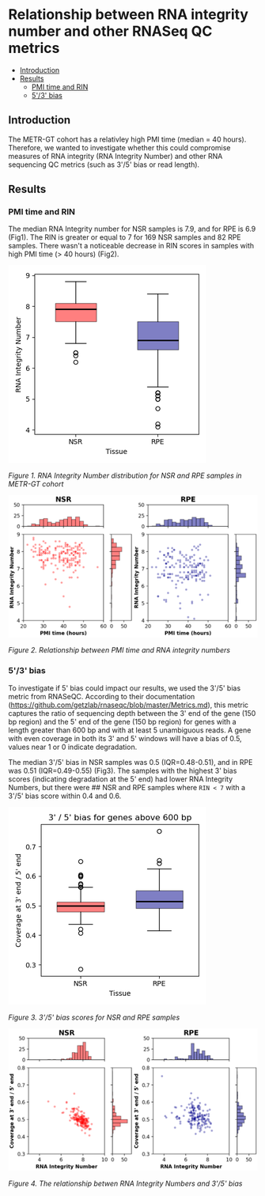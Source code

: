# Relationship between RNA integrity number and other RNASeq QC metrics

<!-- vim-markdown-toc GFM -->

* [Introduction](#introduction)
* [Results](#results)
    * [PMI time and RIN](#pmi-time-and-rin)
    * [5'/3' bias](#53-bias)

<!-- vim-markdown-toc -->

## Introduction

The METR-GT cohort has a relativley high PMI time (median = 40 hours). Therefore, we wanted to investigate whether this could compromise measures of RNA integrity (RNA Integrity Number) and other RNA sequencing QC metrics (such as 3'/5' bias or read length).

## Results

### PMI time and RIN

The median RNA Integrity number for NSR samples is 7.9, and for RPE is 6.9 (Fig1). The RIN is greater or equal to 7 for 169 NSR samples and 82 RPE samples.
There wasn't a noticeable decrease in RIN scores in samples with high PMI time (> 40 hours) (Fig2).  

<a name="fig1"></a>

![Fig 1](images/RIN_boxplot.png)

*Figure 1. RNA Integrity Number distribution for NSR and RPE samples in METR-GT cohort*


<a name="fig2"></a>

![Fig 2](images/pmi_time_vs_rni.png)

*Figure 2. Relationship between PMI time and RNA integrity numbers*


### 5'/3' bias

To investigate if 5' bias could impact our results, we used the 3'/5' bias metric from RNASeQC. According to their documentation (https://github.com/getzlab/rnaseqc/blob/master/Metrics.md), this metric captures the ratio of sequencing depth between the 3' end of the gene (150 bp region) and the 5' end of the gene (150 bp region) for genes with a length greater than 600 bp and with at least 5 unambiguous reads.
A gene with even coverage in both its 3' and 5' windows will have a bias of 0.5, values near 1 or 0 indicate degradation.

The median 3'/5' bias in NSR samples was 0.5 (IQR=0.48-0.51), and in RPE was 0.51 (IQR=0.49-0.55) (Fig3). The samples with the highest 3' bias scores (indicating degradation at the 5' end) had lower RNA Integrity Numbers, but there were ## NSR and RPE samples where `RIN < 7` with a 3'/5' bias score within 0.4 and 0.6.

<a name="fig3"></a>
![Fig 3](images/boxplot_3prime_bias.png)

*Figure 3. 3'/5' bias scores for NSR and RPE samples*

<a name="fig4"></a>
![Fig3](images/RIN_vs_3prime_bias.png)

*Figure 4. The relationship betwen RNA Integrity Numbers and 3'/5' bias*


